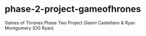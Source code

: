 # phase-2-project-gameofhrones
Games of Thrones Phase Two Project Gianni Castellano &amp; Ryan Montgomery (OG Ryan)
